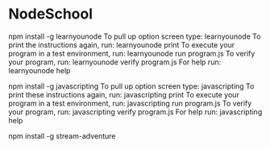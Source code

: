 # NodeSchool

npm install -g learnyounode
	To pull up option screen type: learnyounode
	To print the instructions again, run: learnyounode print
 	To execute your program in a test environment, run: learnyounode run program.js
	To verify your program, run: learnyounode verify program.js
	For help run: learnyounode help

npm install -g javascripting
	To pull up option screen type: javascripting
	To print these instructions again, run: javascripting print
 	To execute your program in a test environment, run: javascripting run program.js
 	To verify your program, run: javascripting verify program.js
 	For help run: javascripting help

npm install -g stream-adventure


